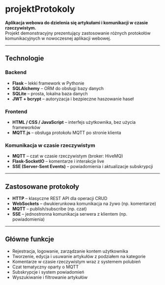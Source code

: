 # projektProtokoly

**Aplikacja webowa do dzielenia się artykułami i komunikacji w czasie rzeczywistym.**  
Projekt demonstracyjny prezentujący zastosowanie różnych protokołów komunikacyjnych w nowoczesnej aplikacji webowej.

---

## Technologie

### Backend
- **Flask** – lekki framework w Pythonie
- **SQLAlchemy** – ORM do obsługi bazy danych
- **SQLite** – prosta, lokalna baza danych
- **JWT + bcrypt** – autoryzacja i bezpieczne haszowanie haseł

### Frontend
- **HTML / CSS / JavaScript** – interfejs użytkownika, bez użycia frameworków
- **MQTT.js** – obsługa protokołu MQTT po stronie klienta

### Komunikacja w czasie rzeczywistym
- **MQTT** – czat w czasie rzeczywistym (broker: HiveMQ)
- **Flask-SocketIO** – komentarze i interakcje live
- **SSE (Server-Sent Events)** – powiadomienia i aktualizacje subskrypcji

---

## Zastosowane protokoły

- **HTTP** – klasyczne REST API dla operacji CRUD
- **WebSockets** – dwukierunkowa komunikacja na żywo (np. komentarze)
- **MQTT** – publish/subscribe (np. czat)
- **SSE** – jednostronna komunikacja serwera z klientem (np. powiadomienia)

---

## Główne funkcje

- Rejestracja, logowanie, zarządzanie kontem użytkownika  
- Tworzenie, edycja i usuwanie artykułów z podziałem na kategorie  
- Komentarze w czasie rzeczywistym wraz z systemem polubień  
- Czat tematyczny oparty o MQTT  
- Subskrypcje i system powiadomień  
- Wyszukiwanie i filtrowanie artykułów  
